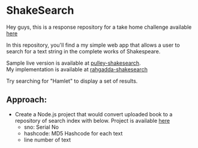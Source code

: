 # ShakeSearch

Hey guys, this is a response repository for a take home challenge available [here](https://github.com/ProlificLabs/shakesearch)

In this repository, you'll find a my simple web app that allows a user to search for a text string in the complete works of Shakespeare.

Sample live version is available at [pulley-shakesearch](https://pulley-shakesearch.herokuapp.com/).   
My implementation is available at [rahgadda-shakesearch]()   

Try searching for "Hamlet" to display a set of results.

## Approach:
- Create a Node.js project that would convert uploaded book to a repository of search index with below. Project is available [here](scanbooks)
  - sno: Serial No 
  - hashcode: MD5 Hashcode for each text
  - line number of text